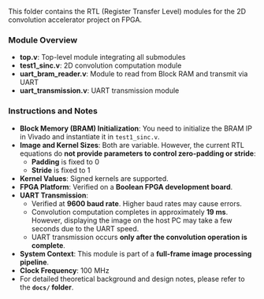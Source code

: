 This folder contains the RTL (Register Transfer Level) modules for the 2D convolution accelerator project on FPGA.

### Module Overview

- **top.v**: Top-level module integrating all submodules
- **test1_sinc.v**: 2D convolution computation module
- **uart_bram_reader.v**: Module to read from Block RAM and transmit via UART
- **uart_transmission.v**: UART transmission module

### Instructions and Notes

- **Block Memory (BRAM) Initialization**: You need to initialize the BRAM IP in Vivado and instantiate it in `test1_sinc.v`.
- **Image and Kernel Sizes**: Both are variable. However, the current RTL equations do **not provide parameters to control zero-padding or stride**:
  - **Padding** is fixed to 0
  - **Stride** is fixed to 1
- **Kernel Values**: Signed kernels are supported.
- **FPGA Platform**: Verified on a **Boolean FPGA development board**.
- **UART Transmission**:
  - Verified at **9600 baud rate**. Higher baud rates may cause errors.
  - Convolution computation completes in approximately **19 ms**. However, displaying the image on the host PC may take a few seconds due to the UART speed.
  - UART transmission occurs **only after the convolution operation is complete**.
- **System Context**: This module is part of a **full-frame image processing pipeline**.
- **Clock Frequency**: 100 MHz
- For detailed theoretical background and design notes, please refer to the **`docs/` folder**.

